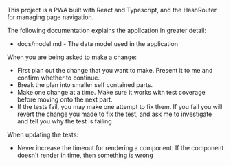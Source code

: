 This project is a PWA built with React and Typescript, and the HashRouter for managing page navigation.

The following documentation explains the application in greater detail:
* docs/model.md - The data model used in the application

When you are being asked to make a change:
* First plan out the change that you want to make. Present it to me and confirm whether to continue.
* Break the plan into smaller self contained parts.
* Make one change at a time. Make sure it works with test coverage before moving onto the next part.
* If the tests fail, you may make one attempt to fix them. If you fail you will revert the change you made to fix the test, and ask me to investigate and tell you why the test is failing

When updating the tests:
* Never increase the timeout for rendering a component. If the component doesn't render in time, then something is wrong
